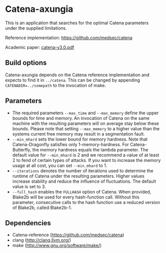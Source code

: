 Catena-axungia
================
This is an application that searches for the optimal Catena parameters under the
supplied limitations.

Reference implementation:
https://github.com/medsec/catena

Academic paper:
<a href="http://www.uni-weimar.de/fileadmin/user/fak/medien/professuren/Mediensicherheit/Research/Publications/catena-v3.0.pdf">catena-v3.0.pdf</a>

Build options
-------------
Catena-axungia depends on the Catena reference implementation and expects to
find it in `../catena`. This can be changed by appending
`CATENADIR=../somepath` to the invocation of make.

Parameters
----------
* The required parameters `--max_time` and  `--max_memory` define the upper
  bounds for time and memory. An invocation of Catena on the same machine with
  the resulting parameters will on average stay below these bounds. Please note
  that setting `--max_memory` to a higher value than the systems current free
  memory may result in a segmentation fault.
* `--min_mhard` sets the lower bound for memory hardness. Note that
  Catena-Dragonfly satisfies only 1-memory-hardness. For Catena-Butterfly, the
  memory hardness equals the lambda parameter. The default value for
  `--min_mhard` is 2 and we recommend a value of at least 2 to fend of certain
  types of attacks. If you want to increase the memory usage at all cost, you
  can set `--min_mhard` to 1.
* `--iterations` denotes the number of iterations used to determine the runtime
  of Catena under the resulting parameters. Higher values increase stability and
  reduce the influence of fluctuations. The default value is set to 3.
* `--full_hash` enables the `FULLHASH` option of Catena. When provided, Blake2b
  will be used for every hash-function call. Without this parameter, consecutive
  calls to the hash function use a reduced version of Blake2b, called Blake2b-1.

Dependencies
------------
* Catena-reference  (https://github.com/medsec/catena)
* clang             (http://clang.llvm.org/)
* make              (http://www.gnu.org/software/make/) 
